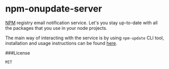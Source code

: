 npm-onupdate-server
============

[NPM](https://npmjs.org/) registry email notification service. Let's you stay up-to-date with all the packages that you use in your node projects.

The main way of interacting with the service is by using `npm-update` CLI tool, installation and usage instructions can be found [here](http://npm.onupdate.info).

###License

    MIT
